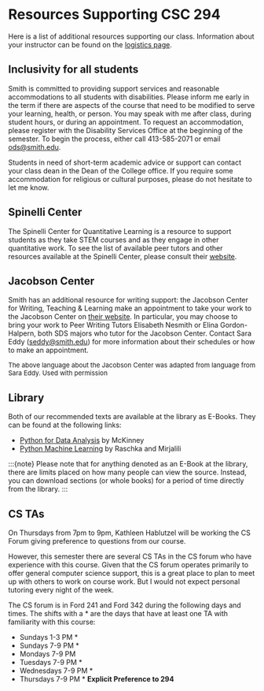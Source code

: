 # Resources Supporting CSC 294

Here is a list of additional resources supporting our class. Information about your instructor can be found on the [logistics page](). 

## Inclusivity for all students

Smith is committed to providing support services and reasonable accommodations to all students with disabilities. Please inform me early in the term if there are aspects of the course that need to be modified to serve your learning, health, or person. You may speak with me after class, during student hours, or during an appointment. To request an accommodation, please register with the Disability Services Office at the beginning of the semester. To begin the process, either call 413-585-2071 or email ods@smith.edu.

Students in need of short-term academic advice or support can contact your class dean in the Dean of the College office. If you require some accommodation for religious or cultural purposes, please do not hesitate to let me know. 


## Spinelli Center

The Spinelli Center for Quantitative Learning is a resource to support students as they take STEM courses and as they engage in other quantitative work. To see the list of available peer tutors and other resources available at the Spinelli Center, please consult their [website](https://www.smith.edu/qlc/tutoring.html). 

## Jacobson Center

Smith has an additional resource for writing support: the Jacobson Center for Writing, Teaching & Learning make an appointment to take your work to the Jacobson Center on [their website](https://www.smith.edu/academics/jacobson-center). In particular, you may choose to bring your work to Peer Writing Tutors Elisabeth Nesmith or Elina Gordon-Halpern, both SDS majors who tutor for the Jacobson Center. Contact Sara Eddy (seddy@smith.edu) for more information about their schedules or how to make an appointment.

<font size="2">The above language about the Jacobson Center was adapted from language from Sara Eddy. Used with permission</font>

## Library

Both of our recommended texts are available at the library as E-Books. They can be found at the following links:     
 - [Python for Data Analysis](https://ebookcentral.proquest.com/lib/smith/detail.action?docID=5061179) by McKinney     
 - [Python Machine Learning](https://ebookcentral.proquest.com/lib/smith/reader.action?docID=5050960&query=) by Raschka and Mirjalili 
 

:::{note}
Please note that for anything denoted as an E-Book at the library, there are limits placed on how many people can view the source. Instead, you can download sections (or whole books) for a period of time directly from the library. 
:::


## CS TAs

On Thursdays from 7pm to 9pm, Kathleen Hablutzel will be working the CS Forum giving preference to questions from our course. 

However, this semester there are several CS TAs in the CS forum who have experience with this course. Given that the CS forum operates primarily to offer general computer science support, this is a great place to plan to meet up with others to work on course work. But I would not expect personal tutoring every night of the week. 

The CS forum is in Ford 241 and Ford 342 during the following days and times. The shifts with a * are the days that have at least one TA with familiarity with this course: 

 - Sundays 1-3 PM *
 - Sundays 7-9 PM *
 - Mondays 7-9 PM 
 - Tuesdays 7-9 PM *
 - Wednesdays 7-9 PM *
 - Thursdays 7-9 PM * **Explicit Preference to 294**


